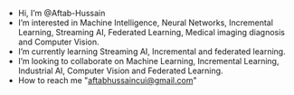 -  Hi, I’m @Aftab-Hussain
-  I’m interested in Machine Intelligence, Neural Networks, Incremental Learning, Streaming AI, Federated Learning, Medical imaging diagnosis and Computer Vision.
-  I’m currently learning Streaming AI, Incremental and federated learning. 
-  I’m looking to collaborate on Machine Learning, Incremental Learning, Industrial AI, Computer Vision and Federated Learning. 
-  How to reach me "aftabhussaincui@gmail.com"

<!---
Aftab-Hussain302/Aftab-Hussain302 is a ✨ special ✨ repository because its `README.md` (this file) appears on your GitHub profile.
You can click the Preview link to take a look at your changes.
--->
